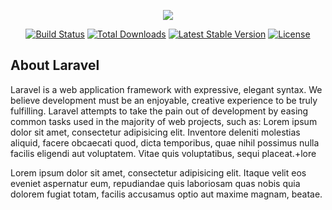 <p align="center"><img src="https://laravel.com/assets/img/components/logo-laravel.svg"></p>

<p align="center">
<a href="https://travis-ci.org/laravel/framework"><img src="https://travis-ci.org/laravel/framework.svg" alt="Build Status"></a>
<a href="https://packagist.org/packages/laravel/framework"><img src="https://poser.pugx.org/laravel/framework/d/total.svg" alt="Total Downloads"></a>
<a href="https://packagist.org/packages/laravel/framework"><img src="https://poser.pugx.org/laravel/framework/v/stable.svg" alt="Latest Stable Version"></a>
<a href="https://packagist.org/packages/laravel/framework"><img src="https://poser.pugx.org/laravel/framework/license.svg" alt="License"></a>
</p>

## About Laravel

Laravel is a web application framework with expressive, elegant syntax. We believe development must be an enjoyable, creative experience to be truly fulfilling. Laravel attempts to take the pain out of development by easing common tasks used in the majority of web projects, such as:
Lorem ipsum dolor sit amet, consectetur adipisicing elit. Inventore deleniti molestias aliquid, facere obcaecati quod, dicta temporibus, quae nihil possimus nulla facilis eligendi aut voluptatem. Vitae quis voluptatibus, sequi placeat.+lore

Lorem ipsum dolor sit amet, consectetur adipisicing elit. Itaque velit eos eveniet aspernatur eum, repudiandae quis laboriosam quas nobis quia dolorem fugiat totam, facilis accusamus optio aut maxime magnam, beatae.